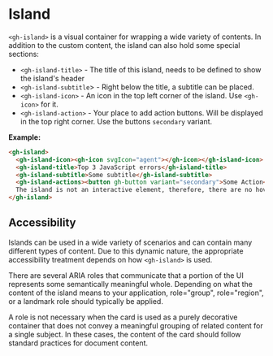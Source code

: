 # Island

`<gh-island>` is a visual container for wrapping a wide variety of contents.
In addition to the custom content, the island can also hold some special sections:
- `<gh-island-title>` - The title of this island, needs to be defined to show the island's header
- `<gh-island-subtitle`> - Right below the title, a subtitle can be placed.
- `<gh-island-icon>` - An icon in the top left corner of the island. Use `<gh-icon>` for it.
- `<gh-island-action>` - Your place to add action buttons. Will be displayed in the top right corner. Use the buttons `secondary` variant.

**Example:**
```html
<gh-island>
  <gh-island-icon><gh-icon svgIcon="agent"></gh-icon></gh-island-icon>
  <gh-island-title>Top 3 JavaScript errors</gh-island-title>
  <gh-island-subtitle>Some subtitle</gh-island-subtitle>
  <gh-island-actions><button gh-button variant="secondary">Some Action</button></gh-island-actions>
  The island is not an interactive element, therefore, there are no hover, active and disabled island.
</gh-island>
```

## Accessibility
Islands can be used in a wide variety of scenarios and can contain many different types of content.
Due to this dynamic nature, the appropriate accessibility treatment depends on how `<gh-island>` is used.

There are several ARIA roles that communicate that a portion of the UI represents some semantically meaningful whole.
Depending on what the content of the island means to your application, role="group", role="region", or a landmark role should typically be applied.

A role is not necessary when the card is used as a purely decorative container that does not convey a meaningful grouping of related content for a single subject.
In these cases, the content of the card should follow standard practices for document content.
